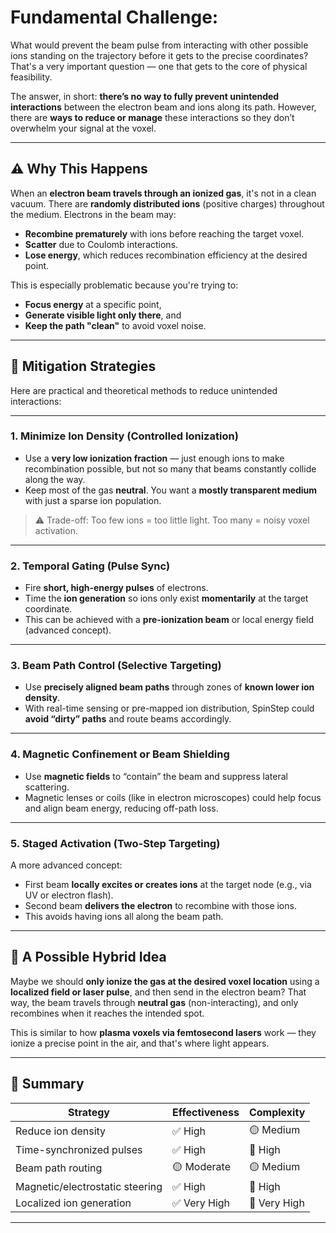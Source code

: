 # Fundamental Challenge:

What would prevent the beam pulse from interacting with other possible ions standing on the trajectory before it gets to the precise coordinates?
That's a very important question — one that gets to the core of physical feasibility.

The answer, in short: **there’s no way to fully prevent unintended interactions** between the electron beam and ions along its path. However, there are **ways to reduce or manage** these interactions so they don’t overwhelm your signal at the voxel.

---

## ⚠️ Why This Happens

When an **electron beam travels through an ionized gas**, it's not in a clean vacuum. There are **randomly distributed ions** (positive charges) throughout the medium. Electrons in the beam may:

* **Recombine prematurely** with ions before reaching the target voxel.
* **Scatter** due to Coulomb interactions.
* **Lose energy**, which reduces recombination efficiency at the desired point.

This is especially problematic because you're trying to:

* **Focus energy** at a specific point,
* **Generate visible light only there**, and
* **Keep the path "clean"** to avoid voxel noise.

---

## 🔧 Mitigation Strategies

Here are practical and theoretical methods to reduce unintended interactions:

---

### 1. **Minimize Ion Density (Controlled Ionization)**

* Use a **very low ionization fraction** — just enough ions to make recombination possible, but not so many that beams constantly collide along the way.
* Keep most of the gas **neutral**. You want a **mostly transparent medium** with just a sparse ion population.

> ⚠️ Trade-off: Too few ions = too little light. Too many = noisy voxel activation.

---

### 2. **Temporal Gating (Pulse Sync)**

* Fire **short, high-energy pulses** of electrons.
* Time the **ion generation** so ions only exist **momentarily** at the target coordinate.
* This can be achieved with a **pre-ionization beam** or local energy field (advanced concept).

---

### 3. **Beam Path Control (Selective Targeting)**

* Use **precisely aligned beam paths** through zones of **known lower ion density**.
* With real-time sensing or pre-mapped ion distribution, SpinStep could **avoid “dirty” paths** and route beams accordingly.

---

### 4. **Magnetic Confinement or Beam Shielding**

* Use **magnetic fields** to “contain” the beam and suppress lateral scattering.
* Magnetic lenses or coils (like in electron microscopes) could help focus and align beam energy, reducing off-path loss.

---

### 5. **Staged Activation (Two-Step Targeting)**

A more advanced concept:

* First beam **locally excites or creates ions** at the target node (e.g., via UV or electron flash).
* Second beam **delivers the electron** to recombine with those ions.
* This avoids having ions all along the beam path.

---

## 🧠 A Possible Hybrid Idea
Maybe we should **only ionize the gas at the desired voxel location** using a **localized field or laser pulse**, and then send in the electron beam? That way, the beam travels through **neutral gas** (non-interacting), and only recombines when it reaches the intended spot.

This is similar to how **plasma voxels via femtosecond lasers** work — they ionize a precise point in the air, and that's where light appears.

---

## 🧩 Summary

| Strategy                        | Effectiveness | Complexity   |
| ------------------------------- | ------------- | ------------ |
| Reduce ion density              | ✅ High        | 🟡 Medium    |
| Time-synchronized pulses        | ✅ High        | 🔴 High      |
| Beam path routing               | 🟡 Moderate   | 🟡 Medium    |
| Magnetic/electrostatic steering | ✅ High        | 🔴 High      |
| Localized ion generation        | ✅ Very High   | 🔴 Very High |

---
